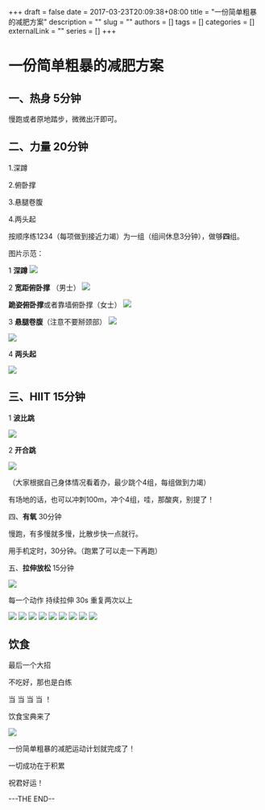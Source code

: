 +++
draft = false
date = 2017-03-23T20:09:38+08:00
title = "一份简单粗暴的减肥方案"
description = ""
slug = ""
authors = []
tags = []
categories = []
externalLink = ""
series = []
+++



# **一份简单粗暴的减肥方案**



## 一、热身 5分钟

慢跑或者原地踏步，微微出汗即可。



## 二、力量 20分钟

1.深蹲

2.俯卧撑

3.悬腿卷腹

4.两头起



按顺序练1234（每项做到接近力竭）为一组（组间休息3分钟），做够**四**组。



图片示范：

1 **深蹲**
![](https://oss.coolmoe.com/wp-content/uploads202406062136128.gif)


2 **宽距俯卧撑** （男士）
![](https://oss.coolmoe.com/wp-content/uploads202406062136129.gif)


**跪姿俯卧撑**或者靠墙俯卧撑（女士）
![](https://oss.coolmoe.com/wp-content/uploads202406062136130.gif)



3 **悬腿卷腹**（注意不要掰颈部）
![](https://oss.coolmoe.com/wp-content/uploads202406062136131.gif)

![](https://oss.coolmoe.com/wp-content/uploads202406062136132.gif)



4 **两头起**

![](https://oss.coolmoe.com/wp-content/uploads202406062136133.gif)






## 三、HIIT  15分钟



1 **波比跳**


![](https://oss.coolmoe.com/wp-content/uploads202406062136134.gif)

2 **开合跳**

![](https://oss.coolmoe.com/wp-content/uploads202406062136135.gif)

（大家根据自己身体情况看着办，最少跳个4组，每组做到力竭）

有场地的话，也可以冲刺100m，冲个4组，哇，那酸爽，别提了！



四、**有氧**  30分钟

慢跑，有多慢就多慢，比散步快一点就行。

用手机定时，30分钟。（跑累了可以走一下再跑）



五、**拉伸放松** 15分钟 

![](https://oss.coolmoe.com/wp-content/uploads202406062136136.gif)

每一个动作 持续拉伸 30s 重复两次以上

![](https://oss.coolmoe.com/wp-content/uploads202406062136137.gif)
![](https://oss.coolmoe.com/wp-content/uploads202406062136138.gif)
![](https://oss.coolmoe.com/wp-content/uploads202406062136139.gif)
![](https://oss.coolmoe.com/wp-content/uploads202406062136140.gif)
![](https://oss.coolmoe.com/wp-content/uploads202406062136141.gif)
![](https://oss.coolmoe.com/wp-content/uploads202406062136142.gif)
![](https://oss.coolmoe.com/wp-content/uploads202406062136143.gif)
![](https://oss.coolmoe.com/wp-content/uploads202406062136144.gif)
![](https://oss.coolmoe.com/wp-content/uploads202406062136145.gif)


## 饮食
最后一个大招

不吃好，那也是白练

当 当 当 当 ！

饮食宝典来了

![](https://oss.coolmoe.com/wp-content/uploads202406062136146.jpg)

一份简单粗暴的减肥运动计划就完成了！

一切成功在于积累

祝君好运！



---THE END--